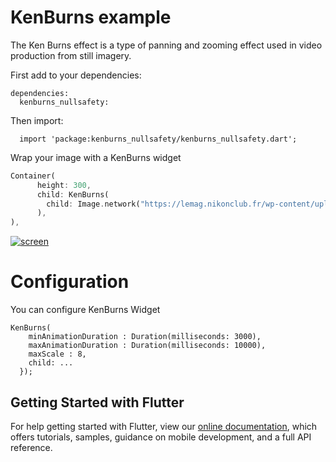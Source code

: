 # KenBurns example

The Ken Burns effect is a type of panning and zooming effect used in video production from still imagery.

First add to your dependencies:

```
dependencies:
  kenburns_nullsafety: 
```

Then import:

```
  import 'package:kenburns_nullsafety/kenburns_nullsafety.dart';
```


Wrap your image with a KenBurns widget
```dart
Container(
      height: 300,
      child: KenBurns(
        child: Image.network("https://lemag.nikonclub.fr/wp-content/uploads/2017/07/08.jpg", fit: BoxFit.cover,),
      ),
),
```

[![screen](https://raw.githubusercontent.com/florent37/Flutter-KenBurns/master/medias/kenburns_slow.gif)](https://github.com/the-Jinxist/kenburns_nullsafety.git)

# Configuration

You can configure KenBurns Widget

```
KenBurns(
    minAnimationDuration : Duration(milliseconds: 3000),
    maxAnimationDuration : Duration(milliseconds: 10000),
    maxScale : 8,
    child: ...
  });
```

## Getting Started with Flutter

For help getting started with Flutter, view our 
[online documentation](https://flutter.dev/docs), which offers tutorials, 
samples, guidance on mobile development, and a full API reference.
